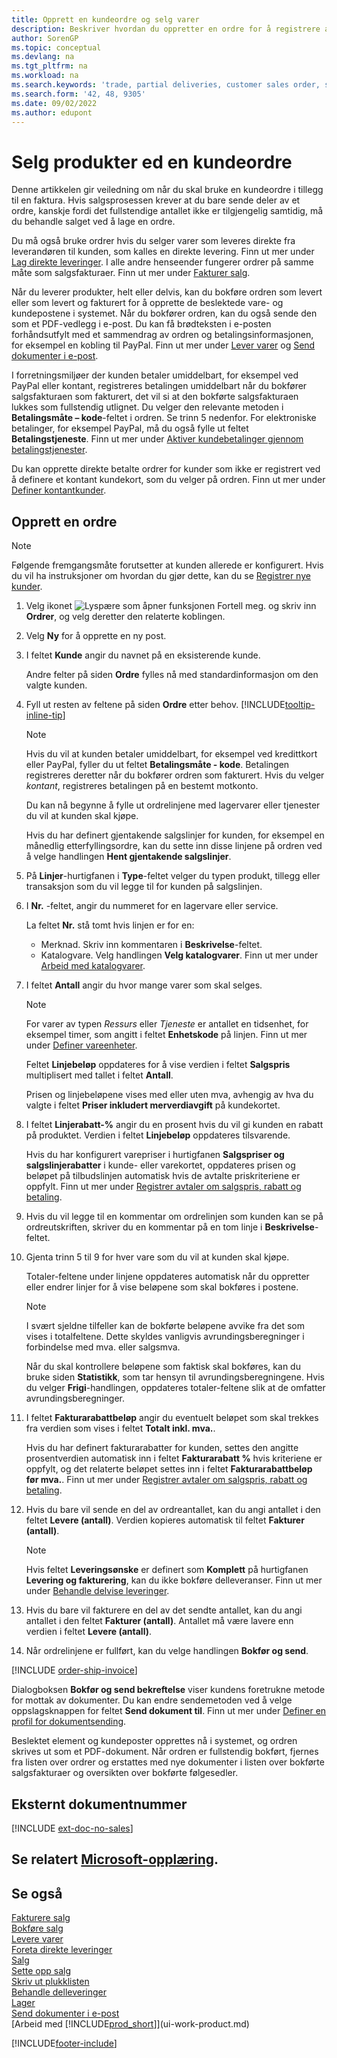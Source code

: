 ```yaml
---
title: Opprett en kundeordre og selg varer
description: Beskriver hvordan du oppretter en ordre for å registrere avtalen med en kunde om å selge eller handle med produkter i samsvar med bestemte betingelser.
author: SorenGP
ms.topic: conceptual
ms.devlang: na
ms.tgt_pltfrm: na
ms.workload: na
ms.search.keywords: 'trade, partial deliveries, customer sales order, shipping advice, partial shipments,'
ms.search.form: '42, 48, 9305'
ms.date: 09/02/2022
ms.author: edupont
---
```

# <a name="sell-products-with-a-customer-sales-order"></a><a name="sell-products-with-a-customer-sales-order"></a><a name="sell-products-with-a-customer-sales-order"></a>Selg produkter ed en kundeordre

Denne artikkelen gir veiledning om når du skal bruke en kundeordre i tillegg til en faktura. Hvis salgsprosessen krever at du bare sende deler av et ordre, kanskje fordi det fullstendige antallet ikke er tilgjengelig samtidig, må du behandle salget ved å lage en ordre.

Du må også bruke ordrer hvis du selger varer som leveres direkte fra leverandøren til kunden, som kalles en direkte levering. Finn ut mer under [Lag direkte leveringer](sales-how-drop-shipment.md). I alle andre henseender fungerer ordrer på samme måte som salgsfakturaer. Finn ut mer under [Fakturer salg](sales-how-invoice-sales.md).

Når du leverer produkter, helt eller delvis, kan du bokføre ordren som levert eller som levert og fakturert for å opprette de beslektede vare- og kundepostene i systemet. Når du bokfører ordren, kan du også sende den som et PDF-vedlegg i e-post. Du kan få brødteksten i e-posten forhåndsutfylt med et sammendrag av ordren og betalingsinformasjonen, for eksempel en kobling til PayPal. Finn ut mer under [Lever varer](warehouse-how-ship-items.md) og [Send dokumenter i e-post](ui-how-send-documents-email.md).

I forretningsmiljøer der kunden betaler umiddelbart, for eksempel ved PayPal eller kontant, registreres betalingen umiddelbart når du bokfører salgsfakturaen som fakturert, det vil si at den bokførte salgsfakturaen lukkes som fullstendig utlignet. Du velger den relevante metoden i **Betalingsmåte – kode**-feltet i ordren. Se trinn 5 nedenfor. For elektroniske betalinger, for eksempel PayPal, må du også fylle ut feltet **Betalingstjeneste**. Finn ut mer under [Aktiver kundebetalinger gjennom betalingstjenester](sales-how-enable-payment-service-extensions.md).

Du kan opprette direkte betalte ordrer for kunder som ikke er registrert ved å definere et kontant kundekort, som du velger på ordren. Finn ut mer under [Definer kontantkunder](finance-how-to-set-up-cash-customers.md).

## <a name="create-a-sales-order"></a><a name="create-a-sales-order"></a><a name="create-a-sales-order"></a>Opprett en ordre

> [!NOTE]  
> Følgende fremgangsmåte forutsetter at kunden allerede er konfigurert. Hvis du vil ha instruksjoner om hvordan du gjør dette, kan du se [Registrer nye kunder](sales-how-register-new-customers.md).

1. Velg ikonet ![Lyspære som åpner funksjonen Fortell meg.](media/ui-search/search_small.png "Fortell hva du vil gjøre") og skriv inn **Ordrer**, og velg deretter den relaterte koblingen.
2. Velg **Ny** for å opprette en ny post.
3. I feltet **Kunde** angir du navnet på en eksisterende kunde.

    Andre felter på siden **Ordre** fylles nå med standardinformasjon om den valgte kunden.  

4. Fyll ut resten av feltene på siden **Ordre** etter behov. [!INCLUDE[tooltip-inline-tip](includes/tooltip-inline-tip_md.md)]

    > [!NOTE]  
    > Hvis du vil at kunden betaler umiddelbart, for eksempel ved kredittkort eller PayPal, fyller du ut feltet **Betalingsmåte - kode**. Betalingen registreres deretter når du bokfører ordren som fakturert. Hvis du velger *kontant*, registreres betalingen på en bestemt motkonto.

    Du kan nå begynne å fylle ut ordrelinjene med lagervarer eller tjenester du vil at kunden skal kjøpe.

    Hvis du har definert gjentakende salgslinjer for kunden, for eksempel en månedlig etterfyllingsordre, kan du sette inn disse linjene på ordren ved å velge handlingen **Hent gjentakende salgslinjer**.
5. På **Linjer**-hurtigfanen i **Type**-feltet velger du typen produkt, tillegg eller transaksjon som du vil legge til for kunden på salgslinjen.

6. I **Nr.** -feltet, angir du nummeret for en lagervare eller service.

    La feltet **Nr.** stå tomt hvis linjen er for en:

    * Merknad. Skriv inn kommentaren i **Beskrivelse**-feltet.
    * Katalogvare. Velg handlingen **Velg katalogvarer**. Finn ut mer under [Arbeid med katalogvarer](inventory-how-work-nonstock-items.md).
7. I feltet **Antall** angir du hvor mange varer som skal selges.

    > [!NOTE]  
    > For varer av typen *Ressurs* eller *Tjeneste* er antallet en tidsenhet, for eksempel timer, som angitt i feltet **Enhetskode** på linjen. Finn ut mer under [Definer vareenheter](inventory-how-setup-units-of-measure.md).

    Feltet **Linjebeløp** oppdateres for å vise verdien i feltet **Salgspris** multiplisert med tallet i feltet **Antall**.

    Prisen og linjebeløpene vises med eller uten mva, avhengig av hva du valgte i feltet **Priser inkludert merverdiavgift** på kundekortet.
8. I feltet **Linjerabatt-%** angir du en prosent hvis du vil gi kunden en rabatt på produktet. Verdien i feltet **Linjebeløp** oppdateres tilsvarende.

    Hvis du har konfigurert varepriser i hurtigfanen **Salgspriser og salgslinjerabatter** i kunde- eller varekortet, oppdateres prisen og beløpet på tilbudslinjen automatisk hvis de avtalte priskriteriene er oppfylt. Finn ut mer under [Registrer avtaler om salgspris, rabatt og betaling](sales-how-record-sales-price-discount-payment-agreements.md).
9. Hvis du vil legge til en kommentar om ordrelinjen som kunden kan se på ordreutskriften, skriver du en kommentar på en tom linje i **Beskrivelse**-feltet.  
10. Gjenta trinn 5 til 9 for hver vare som du vil at kunden skal kjøpe.

    Totaler-feltene under linjene oppdateres automatisk når du oppretter eller endrer linjer for å vise beløpene som skal bokføres i postene.

    > [!NOTE]
    > I svært sjeldne tilfeller kan de bokførte beløpene avvike fra det som vises i totalfeltene. Dette skyldes vanligvis avrundingsberegninger i forbindelse med mva. eller salgsmva.
    >
    > Når du skal kontrollere beløpene som faktisk skal bokføres, kan du bruke siden **Statistikk**, som tar hensyn til avrundingsberegningene. Hvis du velger **Frigi**-handlingen, oppdateres totaler-feltene slik at de omfatter avrundingsberegninger.  

11. I feltet **Fakturarabattbeløp** angir du eventuelt beløpet som skal trekkes fra verdien som vises i feltet **Totalt inkl. mva.**.

    Hvis du har definert fakturarabatter for kunden, settes den angitte prosentverdien automatisk inn i feltet **Fakturarabatt %** hvis kriteriene er oppfylt, og det relaterte beløpet settes inn i feltet **Fakturarabattbeløp før mva.**. Finn ut mer under [Registrer avtaler om salgspris, rabatt og betaling](sales-how-record-sales-price-discount-payment-agreements.md).
12. Hvis du bare vil sende en del av ordreantallet, kan du angi antallet i den feltet **Levere (antall)**. Verdien kopieres automatisk til feltet **Fakturer (antall)**.

    > [!NOTE]
    > Hvis feltet **Leveringsønske** er definert som **Komplett** på hurtigfanen **Levering og fakturering**, kan du ikke bokføre delleveranser. Finn ut mer under [Behandle delvise leveringer](sales-how-send-partial-shipments.md).
13. Hvis du bare vil fakturere en del av det sendte antallet, kan du angi antallet i den feltet **Fakturer (antall)**. Antallet må være lavere enn verdien i feltet **Levere (antall)**.  
14. Når ordrelinjene er fullført, kan du velge handlingen **Bokfør og send**.

[!INCLUDE [order-ship-invoice](includes/order-ship-invoice.md)]

Dialogboksen **Bokfør og send bekreftelse** viser kundens foretrukne metode for mottak av dokumenter. Du kan endre sendemetoden ved å velge oppslagsknappen for feltet **Send dokument til**. Finn ut mer under [Definer en profil for dokumentsending](sales-how-setup-document-send-profiles.md).

Beslektet element og kundeposter opprettes nå i systemet, og ordren skrives ut som et PDF-dokument. Når ordren er fullstendig bokført, fjernes fra listen over ordrer og erstattes med nye dokumenter i listen over bokførte salgsfakturaer og oversikten over bokførte følgesedler.  

## <a name="external-document-number"></a><a name="external-document-number"></a><a name="external-document-number"></a>Eksternt dokumentnummer

[!INCLUDE [ext-doc-no-sales](includes/ext-doc-no-sales.md)]

## <a name="see-related-microsoft-training"></a><a name="see-related-microsoft-training"></a><a name="see-related-microsoft-training"></a>Se relatert [Microsoft-opplæring](/training/modules/create-sales-documents-dynamics-365-business-central/).

## <a name="see-also"></a><a name="see-also"></a><a name="see-also"></a>Se også

[Fakturere salg](sales-how-invoice-sales.md)  
[Bokføre salg](ui-post-sales.md)  
[Levere varer](warehouse-how-ship-items.md)  
[Foreta direkte leveringer](sales-how-drop-shipment.md)  
[Salg](sales-manage-sales.md)  
[Sette opp salg](sales-setup-sales.md)  
[Skriv ut plukklisten](sales-how-print-picking-list.md)  
[Behandle delleveringer](sales-how-send-partial-shipments.md)  
[Lager](inventory-manage-inventory.md)  
[Send dokumenter i e-post](ui-how-send-documents-email.md)  
[Arbeid med [!INCLUDE[prod_short](includes/prod_short.md)]](ui-work-product.md)  

[!INCLUDE[footer-include](includes/footer-banner.md)]
